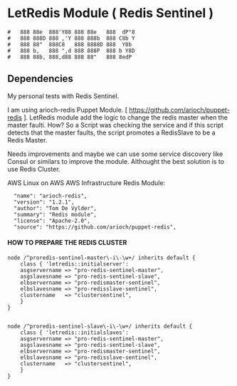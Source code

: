 
# LetRedis Module ( Redis Sentinel )



	#   888 88e  888'Y88 888 88e   888  dP"8 
	#   888 888D 888 ,'Y 888 888b  888 C8b Y 
	#   888 88"  888C8   888 8888D 888  Y8b  
	#   888 b,   888 ",d 888 888P  888 b Y8D 
	#   888 88b, 888,d88 888 88"   888 8edP  



## Dependencies 


My personal tests with Redis Sentinel.

I am using arioch-redis Puppet Module. [ https://github.com/arioch/puppet-redis ]. LetRedis module add the logic to change the redis master when the master faulti. How? So a Script was checking the service and if this script detects that the master faults, the script promotes a RedisSlave to be a Redis Master. 

Needs improvements and maybe we can use some service discovery like Consul or similars to improve the module. Althought the best solution is to use Redis Cluster. 


AWS Linux on AWS
AWS Infrastructure
Redis Module:

	  "name": "arioch-redis",
	  "version": "1.2.1",
	  "author": "Tom De Vylder",
	  "summary": "Redis module",
	  "license": "Apache-2.0",
	  "source": "https://github.com/arioch/puppet-redis",



#### HOW TO PREPARE THE REDIS CLUSTER 

	node /^proredis-sentinel-master\-i\-\w+/ inherits default {
	    class { 'letredis::initialserver':
		asgservername => "pro-redis-sentinel-master",
		asgslavesname => "pro-redis-sentinel-slave",
		elbservername => "pro-redismaster-sentinel",
		elbslavesname => "pro-redisslave-sentinel",
		clustername   => "clustersentinel",
	    }
	}


	node /^proredis-sentinel-slave\-i\-\w+/ inherits default {
	    class { 'letredis::initialslaves':
		asgservername => "pro-redis-sentinel-master",
		asgslavesname => "pro-redis-sentinel-slave",
		elbservername => "pro-redismaster-sentinel",
		elbslavesname => "pro-redisslave-sentinel",
		clustername   => "clustersentinel",
	    }
	}

